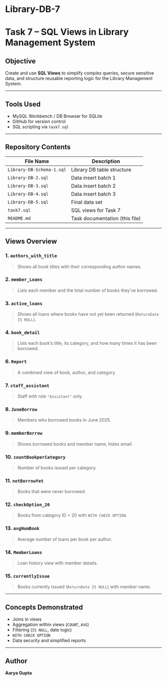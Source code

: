 # Library-DB-7

#  Task 7 – SQL Views in Library Management System

##  Objective

Create and use **SQL Views** to simplify complex queries, secure sensitive data, and structure reusable reporting logic for the Library Management System.

---

## Tools Used

- MySQL Workbench / DB Browser for SQLite
- GitHub for version control
- SQL scripting via `task7.sql`

---

##  Repository Contents

| File Name               | Description                                 |
|------------------------|---------------------------------------------|
| `Library-DB-Schema-1.sql` | Library DB table structure                 |
| `Library-DB-2.sql`        | Data insert batch 1                        |
| `Library-DB-3.sql`        | Data insert batch 2                        |
| `Library-DB-4.sql`        | Data insert batch 3                        |
| `Library-DB-5.sql`        | Final data set                            |
| `task7.sql`               |  SQL views for Task 7                    |
| `README.md`              | Task documentation (this file)             |

---

##  Views Overview

### 1. `authors_with_title`
> Shows all book titles with their corresponding author names.

### 2. `member_Loans`
> Lists each member and the total number of books they’ve borrowed.

### 3. `active_loans`
> Shows all loans where books have not yet been returned (`ReturnDate IS NULL`).

### 4. `book_detail`
> Lists each book’s title, its category, and how many times it has been borrowed.

### 6. `Report`
> A combined view of book, author, and category.

### 7. `staff_assistant`
> Staff with role `"Assistant"` only.

### 8. `JuneBorrow`
> Members who borrowed books in June 2025.

### 9. `memberBorrow`
> Shows borrowed books and member name, hides email.

### 10. `countBookperCategory`
> Number of books issued per category.

### 11. `notBorrowYet`
> Books that were never borrowed.

### 12. `checkOption_20`
> Books from category ID = 20 with `WITH CHECK OPTION`.

### 13. `avgNumBook`
> Average number of loans per book per author.

### 14. `MemberLoans`
> Loan history view with member details.

### 15. `currentlyIssue`
> Books currently issued (`ReturnDate IS NULL`) with member name.

---

##  Concepts Demonstrated

- Joins in views
- Aggregation within views (`COUNT`, `AVG`)
- Filtering (`IS NULL`, date logic)
- `WITH CHECK OPTION`
- Data security and simplified reports

---

##  Author

**Aarya Gupta**  
